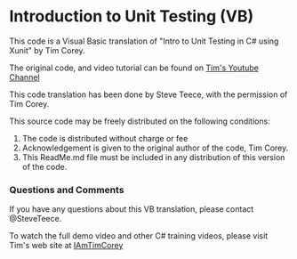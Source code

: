 # Introduction to Unit Testing (VB)

This code is a Visual Basic translation of "Intro to Unit Testing in C# using Xunit" by Tim Corey.

The original code, and video tutorial can be found on [Tim's Youtube Channel](https://www.youtube.com/watch?v=ub3P8c87cwk)

This code translation has been done by Steve Teece, with the permission of Tim Corey.

This source code may be freely distributed on the following conditions:
 1) The code is distributed without charge or fee
 2) Acknowledgement is given to the original author of the code, Tim Corey.
 3) This ReadMe.md file must be included in any distribution of this version of the code.

### Questions and Comments

If you have any questions about this VB translation, please contact @SteveTeece.

To watch the full demo video and other C# training videos, please visit Tim's web site at [IAmTimCorey](http:\\iamtimcorey.com)

